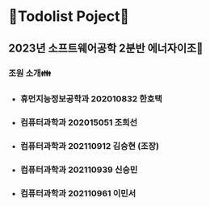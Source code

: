 # 📝Todolist Poject📝
## 2023년 소프트웨어공학 2분반 에너자이조💪
### 조원 소개👪
* ### 휴먼지능정보공학과 202010832 한호택
* ### 컴퓨터과학과 202015051 조희선
* ### 컴퓨터과학과 202110912 김승현 (조장)
* ### 컴퓨터과학과 202110939 신승민
* ### 컴퓨터과학과 202110961 이민서
